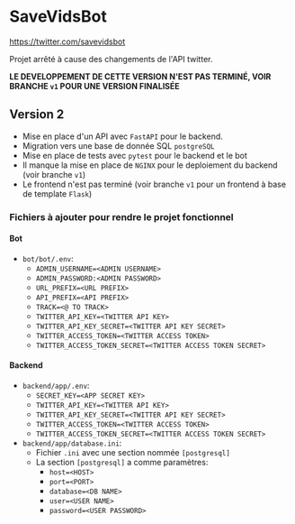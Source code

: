# SaveVidsBot
https://twitter.com/savevidsbot

Projet arrêté à cause des changements de l'API twitter.

**LE DEVELOPPEMENT DE CETTE VERSION N'EST PAS TERMINÉ, VOIR BRANCHE `v1` POUR UNE VERSION FINALISÉE** 

## Version 2
- Mise en place d'un API avec `FastAPI` pour le backend.
- Migration vers une base de donnée SQL `postgreSQL` 
- Mise en place de tests avec `pytest` pour le backend et le bot
- Il manque la mise en place de `NGINX` pour le deploiement du backend (voir branche `v1`)
- Le frontend n'est pas terminé (voir branche `v1` pour un frontend à base de template `Flask`)

### Fichiers à ajouter pour rendre le projet fonctionnel

#### Bot
- `bot/bot/.env`:
    - `ADMIN_USERNAME=<ADMIN USERNAME>`
    - `ADMIN_PASSWORD:<ADMIN PASSWORD>`
    - `URL_PREFIX=<URL PREFIX>` 
    - `API_PREFIX=<API PREFIX>`
    - `TRACK=<@ TO TRACK>`
    - `TWITTER_API_KEY=<TWITTER API KEY>`    
    - `TWITTER_API_KEY_SECRET=<TWITTER API KEY SECRET>`
    - `TWITTER_ACCESS_TOKEN=<TWITTER ACCESS TOKEN>`
    - `TWITTER_ACCESS_TOKEN_SECRET=<TWITTER ACCESS TOKEN SECRET>`

#### Backend
- `backend/app/.env`:
    - `SECRET_KEY=<APP SECRET KEY>`
    - `TWITTER_API_KEY=<TWITTER API KEY>`    
    - `TWITTER_API_KEY_SECRET=<TWITTER API KEY SECRET>`
    - `TWITTER_ACCESS_TOKEN=<TWITTER ACCESS TOKEN>`
    - `TWITTER_ACCESS_TOKEN_SECRET=<TWITTER ACCESS TOKEN SECRET>`
- `backend/app/database.ini`:
    - Fichier `.ini` avec une section nommée `[postgresql]`
    - La section `[postgresql]` a comme paramètres:
        - `host=<HOST>`
        - `port=<PORT>`
        - `database=<DB NAME>`
        - `user=<USER NAME>`
        - `password=<USER PASSWORD>`
